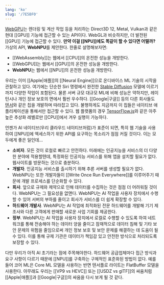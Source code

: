 ```yaml
---
lang: 'ko'
slug: '/7E5BF0'
---
```


[WebGPU](https://gpuweb.github.io/gpuweb/)는 렌더링 및 계산 작업 등을 처리하는 Direct3D 12, Metal, Vulkan과 같은 현대 [[GPU]] 기능에 접근할 수 있는 API이다.
WebGL과 비슷하지만, 더 발전된 [[GPU]] 기능에 접근할 수 있다.
**만약 이걸 [[NPU]]에도 똑같이 할 수 있다면 어떨까?**
가상의 API, **WebNPU**를 제안한다.
한줄로 설명해보자면:

- [[WebAssembly]]는 웹에서 [[CPU]]의 온전한 성능을 개방한다.
- [[WebGPU]]는 웹에서 [[GPU]]의 온전한 성능을 개방한다.
- **WebNPU**는 웹에서 [[NPU]]의 온전한 성능을 개방한다.

우리는 이미 [[Apple|애플]]의 [[Neural Engine]]으로 온디바이스 ML 기술의 시작을 관찰하고 있다. 여기에는 단순한 Siri 명령에서 완전한 [Stable Diffusion](https://github.com/apple/ml-stable-diffusion) 모델에 이르기까지 다양한 작업이 포함된다. 물론 서버 규모 대규모 ML에 비해 성능은 약하지만, 레이턴시나 개인 정보 보호의 면에서 훨씬 우수하다. [[Google|구글]] 등의 다른 회사들도 [텐서](https://blog.google/products/pixel/introuting-google-tensor/)와 같은 칩을 개발하며 따라잡고 있다. 불행하게도 지금까지 이 칩들은 네이티브 애플리케이션을 통해서만 접근할 수 있다. 웹 플랫폼의 경우 [TensorFlow.js](https://www.tensorflow.org/js)와 같은 아주 높은 추상화 레벨로만 [[CPU]]에서 겨우 실행이 가능하다.

언젠가 AI 네이티브(우리 클라우드 네이티브처럼)가 표준이 되면, 특히 웹 기술을 사용하여 [[NPU]]에 액세스하기 위한 API를 요구하는 목소리가 점점 커질 것이다. 이는 모두에게 좋은 일인데...

- **소비자**. 모든 것이 로컬로 빠르고 안전하다. 미래에는 인공지능을 서비스의 더 다양한 분야에 적용할텐데, 특정화된 인공지능 서비스를 위해 앱을 설치할 필요가 없다. 웹사이트를 방문하는 것으로 충분하다.
- **개발자**. 인공지능 서비스를 출시하기 위해 추론 서버를 생성할 필요가 없다. WebNPU는 또한 개발자들이 [[Write Once Run Everywhere]]를 이루어주기 때문에 개발 프로세스를 단순화할 수 있다.
- **회사**. 앞으로 규제와 제약으로 인해 데이터를 수집하는 것은 점점 더 어려워질 것이다. WebNPU는 그 필요성을 없앤다. WebNPU는 AI 작업을 사용자 장치에서 수행할 수 있어 서버의 부하를 줄이고 회사가 서비스를 더 쉽게 확장할 수 있다.
- **하드웨어 개발사**. WebNPU는 AI 작업에 최적화된 전문 하드웨어를 개발해 기기 제조사와 다른 고객에게 판매할 새로운 사업 기회를 제공한다.
- **정부**. WebNPU는 AI 작업을 사용자 장치에서 로컬로 수행할 수 있도록 하여 네트워크를 통해 전송해야 하는 데이터 양을 줄이고 잠재적으로 데이터 침해 및 기타 보안 문제의 위험을 줄임으로써 개인 정보 보호 및 보안 문제를 해결하는 데 도움이 될 수 있다. 이를 통해 규제 기관은 데이터가 책임감 있고 안전한 방식으로 처리되도록 보장할 수 있다.

다만 우리가 아직 AI 초기라는 점에 주목해야한다. 하드웨어 공급업체마다 접근 방식과 요구 사항이 다르기 때문에 [[NPU]]를 구축하는 구체적인 표준화된 방법이 없다. 예를 들어 코어 ML은 Core ML 모델을 사용하는 반면 텐서플로 라이트는 FlatBuffer 모델을 사용한다. 아무래도 우리는 [[VP9 vs HEVC]] 또는 [[USDZ vs glTF]]의 싸움처럼 [[Apple|애플]]과 [[Google|구글]]의 싸움을 다시 보게 될 것 같다.
